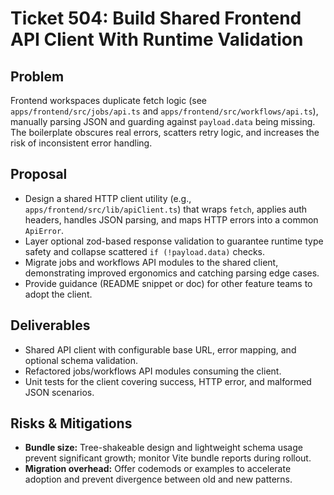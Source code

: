 # Ticket 504: Build Shared Frontend API Client With Runtime Validation

## Problem
Frontend workspaces duplicate fetch logic (see `apps/frontend/src/jobs/api.ts` and `apps/frontend/src/workflows/api.ts`), manually parsing JSON and guarding against `payload.data` being missing. The boilerplate obscures real errors, scatters retry logic, and increases the risk of inconsistent error handling.

## Proposal
- Design a shared HTTP client utility (e.g., `apps/frontend/src/lib/apiClient.ts`) that wraps `fetch`, applies auth headers, handles JSON parsing, and maps HTTP errors into a common `ApiError`.
- Layer optional zod-based response validation to guarantee runtime type safety and collapse scattered `if (!payload.data)` checks.
- Migrate jobs and workflows API modules to the shared client, demonstrating improved ergonomics and catching parsing edge cases.
- Provide guidance (README snippet or doc) for other feature teams to adopt the client.

## Deliverables
- Shared API client with configurable base URL, error mapping, and optional schema validation.
- Refactored jobs/workflows API modules consuming the client.
- Unit tests for the client covering success, HTTP error, and malformed JSON scenarios.

## Risks & Mitigations
- **Bundle size:** Tree-shakeable design and lightweight schema usage prevent significant growth; monitor Vite bundle reports during rollout.
- **Migration overhead:** Offer codemods or examples to accelerate adoption and prevent divergence between old and new patterns.
